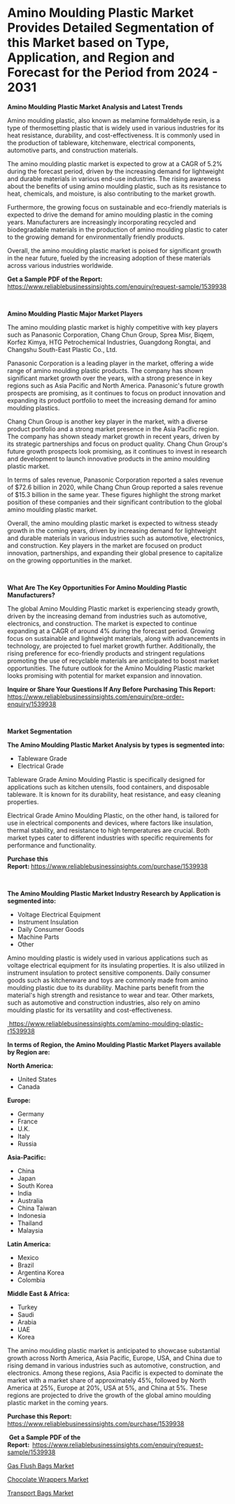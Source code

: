 <p><h1>Amino Moulding Plastic Market Provides Detailed Segmentation of this Market based on Type, Application, and Region and Forecast for the Period from 2024 - 2031</h1></p><p><strong>Amino Moulding Plastic Market Analysis and Latest Trends</strong></p>
<p><p>Amino moulding plastic, also known as melamine formaldehyde resin, is a type of thermosetting plastic that is widely used in various industries for its heat resistance, durability, and cost-effectiveness. It is commonly used in the production of tableware, kitchenware, electrical components, automotive parts, and construction materials.</p><p>The amino moulding plastic market is expected to grow at a CAGR of 5.2% during the forecast period, driven by the increasing demand for lightweight and durable materials in various end-use industries. The rising awareness about the benefits of using amino moulding plastic, such as its resistance to heat, chemicals, and moisture, is also contributing to the market growth.</p><p>Furthermore, the growing focus on sustainable and eco-friendly materials is expected to drive the demand for amino moulding plastic in the coming years. Manufacturers are increasingly incorporating recycled and biodegradable materials in the production of amino moulding plastic to cater to the growing demand for environmentally friendly products.</p><p>Overall, the amino moulding plastic market is poised for significant growth in the near future, fueled by the increasing adoption of these materials across various industries worldwide.</p></p>
<p><strong>Get a Sample PDF of the Report:&nbsp;</strong> <a href="https://www.reliablebusinessinsights.com/enquiry/request-sample/1539938">https://www.reliablebusinessinsights.com/enquiry/request-sample/1539938</a></p>
<p>&nbsp;</p>
<p><strong>Amino Moulding Plastic Major Market Players</strong></p>
<p><p>The amino moulding plastic market is highly competitive with key players such as Panasonic Corporation, Chang Chun Group, Sprea Misr, Biqem, Korfez Kimya, HTG Petrochemical Industries, Guangdong Rongtai, and Changshu South-East Plastic Co., Ltd. </p><p>Panasonic Corporation is a leading player in the market, offering a wide range of amino moulding plastic products. The company has shown significant market growth over the years, with a strong presence in key regions such as Asia Pacific and North America. Panasonic's future growth prospects are promising, as it continues to focus on product innovation and expanding its product portfolio to meet the increasing demand for amino moulding plastics.</p><p>Chang Chun Group is another key player in the market, with a diverse product portfolio and a strong market presence in the Asia Pacific region. The company has shown steady market growth in recent years, driven by its strategic partnerships and focus on product quality. Chang Chun Group's future growth prospects look promising, as it continues to invest in research and development to launch innovative products in the amino moulding plastic market.</p><p>In terms of sales revenue, Panasonic Corporation reported a sales revenue of $72.6 billion in 2020, while Chang Chun Group reported a sales revenue of $15.3 billion in the same year. These figures highlight the strong market position of these companies and their significant contribution to the global amino moulding plastic market.</p><p>Overall, the amino moulding plastic market is expected to witness steady growth in the coming years, driven by increasing demand for lightweight and durable materials in various industries such as automotive, electronics, and construction. Key players in the market are focused on product innovation, partnerships, and expanding their global presence to capitalize on the growing opportunities in the market.</p></p>
<p>&nbsp;</p>
<p><strong>What Are The Key Opportunities For Amino Moulding Plastic Manufacturers?</strong></p>
<p><p>The global Amino Moulding Plastic market is experiencing steady growth, driven by the increasing demand from industries such as automotive, electronics, and construction. The market is expected to continue expanding at a CAGR of around 4% during the forecast period. Growing focus on sustainable and lightweight materials, along with advancements in technology, are projected to fuel market growth further. Additionally, the rising preference for eco-friendly products and stringent regulations promoting the use of recyclable materials are anticipated to boost market opportunities. The future outlook for the Amino Moulding Plastic market looks promising with potential for market expansion and innovation.</p></p>
<p><strong>Inquire or Share Your Questions If Any Before Purchasing This Report:</strong> <a href="https://www.reliablebusinessinsights.com/enquiry/pre-order-enquiry/1539938">https://www.reliablebusinessinsights.com/enquiry/pre-order-enquiry/1539938</a></p>
<p>&nbsp;</p>
<p><strong>Market Segmentation</strong></p>
<p><strong>The Amino Moulding Plastic Market Analysis by types is segmented into:</strong></p>
<p><ul><li>Tableware Grade</li><li>Electrical Grade</li></ul></p>
<p><p>Tableware Grade Amino Moulding Plastic is specifically designed for applications such as kitchen utensils, food containers, and disposable tableware. It is known for its durability, heat resistance, and easy cleaning properties. </p><p>Electrical Grade Amino Moulding Plastic, on the other hand, is tailored for use in electrical components and devices, where factors like insulation, thermal stability, and resistance to high temperatures are crucial. Both market types cater to different industries with specific requirements for performance and functionality.</p></p>
<p><strong>Purchase this Report:&nbsp;</strong><a href="https://www.reliablebusinessinsights.com/purchase/1539938">https://www.reliablebusinessinsights.com/purchase/1539938</a></p>
<p>&nbsp;</p>
<p><strong>The Amino Moulding Plastic Market Industry Research by Application is segmented into:</strong></p>
<p><ul><li>Voltage Electrical Equipment</li><li>Instrument Insulation</li><li>Daily Consumer Goods</li><li>Machine Parts</li><li>Other</li></ul></p>
<p><p>Amino moulding plastic is widely used in various applications such as voltage electrical equipment for its insulating properties. It is also utilized in instrument insulation to protect sensitive components. Daily consumer goods such as kitchenware and toys are commonly made from amino moulding plastic due to its durability. Machine parts benefit from the material's high strength and resistance to wear and tear. Other markets, such as automotive and construction industries, also rely on amino moulding plastic for its versatility and cost-effectiveness.</p></p>
<p><a href="https://www.reliablebusinessinsights.com/amino-moulding-plastic-r1539938">&nbsp;https://www.reliablebusinessinsights.com/amino-moulding-plastic-r1539938</a></p>
<p><strong>In terms of Region, the Amino Moulding Plastic Market Players available by Region are:</strong></p>
<p>
    <p> <strong> North America: </strong>
        <ul>
            <li>United States</li>
            <li>Canada</li>
        </ul>
        </p> 
    <p> <strong> Europe: </strong>
        <ul>
            <li>Germany</li>
            <li>France</li>
            <li>U.K.</li>
            <li>Italy</li>
            <li>Russia</li>
        </ul>
        </p> 
    <p> <strong> Asia-Pacific: </strong>
        <ul>
            <li>China</li>
            <li>Japan</li>
            <li>South Korea</li>
            <li>India</li>
            <li>Australia</li>
            <li>China Taiwan</li>
            <li>Indonesia</li>
            <li>Thailand</li>
            <li>Malaysia</li>
        </ul>
        </p> 
    <p> <strong> Latin America: </strong>
        <ul>
            <li>Mexico</li>
            <li>Brazil</li>
            <li>Argentina Korea</li>
            <li>Colombia</li>
        </ul>
        </p> 
    <p> <strong> Middle East & Africa: </strong>
        <ul>
            <li>Turkey</li>
            <li>Saudi</li>
            <li>Arabia</li>
            <li>UAE</li>
            <li>Korea</li>
        </ul>
    </p>
    </p>
<p><p>The amino moulding plastic market is anticipated to showcase substantial growth across North America, Asia Pacific, Europe, USA, and China due to rising demand in various industries such as automotive, construction, and electronics. Among these regions, Asia Pacific is expected to dominate the market with a market share of approximately 45%, followed by North America at 25%, Europe at 20%, USA at 5%, and China at 5%. These regions are projected to drive the growth of the global amino moulding plastic market in the coming years.</p></p>
<p><strong>Purchase this Report: </strong><a href="https://www.reliablebusinessinsights.com/purchase/1539938">https://www.reliablebusinessinsights.com/purchase/1539938</a></p>
<p>&nbsp;<strong>Get a Sample PDF of the Report:&nbsp;&nbsp;</strong><a href="https://www.reliablebusinessinsights.com/enquiry/request-sample/1539938">https://www.reliablebusinessinsights.com/enquiry/request-sample/1539938</a></p>
<p><strong></strong></p>
<p><p><a href="https://github.com/Hazelklievgspy6vdcsmu106w/Market-Research-Report-List-3/blob/main/gas-flush-bags-market.md">Gas Flush Bags Market</a></p><p><a href="https://github.com/joannagoyvaerts/Market-Research-Report-List-3/blob/main/chocolate-wrappers-market.md">Chocolate Wrappers Market</a></p><p><a href="https://github.com/lubmix/Market-Research-Report-List-3/blob/main/transport-bags-market.md">Transport Bags Market</a></p></p>